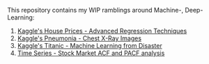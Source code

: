 This repository contains my WIP ramblings around Machine-, Deep-Learning:

1. [Kaggle's House Prices - Advanced Regression Techniques](./kaggle/house-prices/)
2. [Kaggle's Pneumonia - Chest X-Ray Images](./kaggle/pneumonia/)
3. [Kaggle's Titanic - Machine Learning from Disaster](./kaggle/titanic/)
4. [Time Series - Stock Market ACF and PACF analysis](./time_series/returns/)
